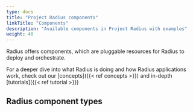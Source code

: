 ```yaml
---
type: docs
title: "Project Radius components"
linkTitle: "Components"
description: "Available components in Project Radius with examples"
weight: 40
---
```


Radius offers components, which are pluggable resources for Radius to deploy and orchestrate.

For a deeper dive into what Radius is doing and how Radius applications work, check out our [concepts]({{< ref concepts >}}) and in-depth [tutorials]({{< ref tutorial >}})

## Radius component types
